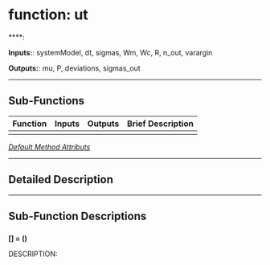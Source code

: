 # function: ut

****: 

**Inputs:**: systemModel,  dt,  sigmas,  Wm,  Wc,  R,  n_out,  varargin

**Outputs:**: mu,  P,  deviations,  sigmas_out

 ***

## Sub-Functions

| Function | Inputs | Outputs | Brief Description |
| -------- | ------ | ------- | ----------------- |
| [](#) |  |  |  |


[*Default Method Attributs*](https://www.mathworks.com/help/matlab/matlab_oop/method-attributes.html)

 ***

## Detailed Description



 ***

## Sub-Function Descriptions

### 

**[] = ()**

DESCRIPTION: 

